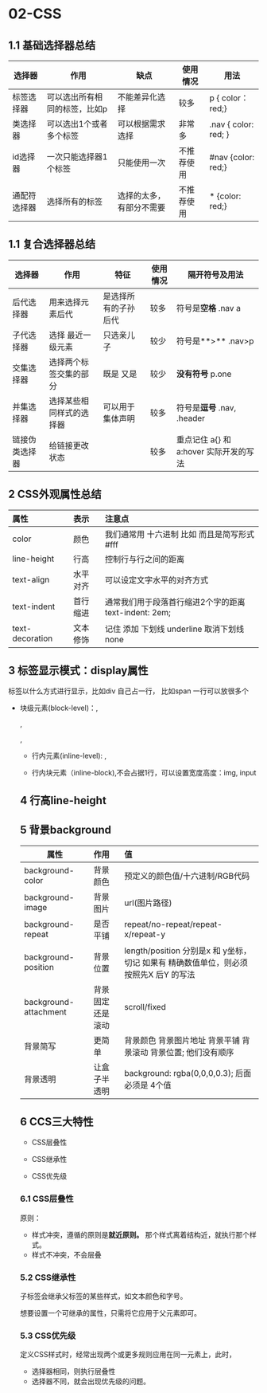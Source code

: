 # 02-CSS

## 1.1 基础选择器总结

| 选择器    | 作用              | 缺点           | 使用情况  | 用法                   |
| ------ | --------------- | ------------ | ----- | -------------------- |
| 标签选择器  | 可以选出所有相同的标签，比如p | 不能差异化选择      | 较多    | p { color：red;}      |
| 类选择器   | 可以选出1个或者多个标签    | 可以根据需求选择     | 非常多   | .nav { color: red; } |
| id选择器  | 一次只能选择器1个标签     | 只能使用一次       | 不推荐使用 | #nav {color: red;}   |
| 通配符选择器 | 选择所有的标签         | 选择的太多，有部分不需要 | 不推荐使用 | * {color: red;}      |

## 1.1 复合选择器总结

| 选择器     | 作用           | 特征         | 使用情况 | 隔开符号及用法                     |
| ------- | ------------ | ---------- | ---- | --------------------------- |
| 后代选择器   | 用来选择元素后代     | 是选择所有的子孙后代 | 较多   | 符号是**空格** .nav a            |
| 子代选择器   | 选择 最近一级元素    | 只选亲儿子      | 较少   | 符号是**>**   .nav>p           |
| 交集选择器   | 选择两个标签交集的部分  | 既是 又是      | 较少   | **没有符号**  p.one             |
| 并集选择器   | 选择某些相同样式的选择器 | 可以用于集体声明   | 较多   | 符号是**逗号** .nav, .header     |
| 链接伪类选择器 | 给链接更改状态      |            | 较多   | 重点记住 a{} 和 a:hover  实际开发的写法 |

## 2 CSS外观属性总结

| 属性              | 表示   | 注意点                                    |
|:--------------- |:---- |:-------------------------------------- |
| color           | 颜色   | 我们通常用  十六进制   比如 而且是简写形式 #fff          |
| line-height     | 行高   | 控制行与行之间的距离                             |
| text-align      | 水平对齐 | 可以设定文字水平的对齐方式                          |
| text-indent     | 首行缩进 | 通常我们用于段落首行缩进2个字的距离   text-indent: 2em; |
| text-decoration | 文本修饰 | 记住 添加 下划线  underline  取消下划线  none      |

## 3 标签显示模式：display属性

标签以什么方式进行显示，比如div 自己占一行， 比如span 一行可以放很多个

- 块级元素(block-level)：<h>, <div>, <p>, <ul>

- 行内元素(inline-level): <span>,<a>

- 行内块元素（inline-block),不会占据1行，可以设置宽度高度：img, input

## 4 行高line-height

## 5 背景background

| 属性                    | 作用       | 值                                                            |
| --------------------- |:-------- |:------------------------------------------------------------ |
| background-color      | 背景颜色     | 预定义的颜色值/十六进制/RGB代码                                           |
| background-image      | 背景图片     | url(图片路径)                                                    |
| background-repeat     | 是否平铺     | repeat/no-repeat/repeat-x/repeat-y                           |
| background-position   | 背景位置     | length/position    分别是x  和 y坐标， 切记 如果有 精确数值单位，则必须按照先X 后Y 的写法 |
| background-attachment | 背景固定还是滚动 | scroll/fixed                                                 |
| 背景简写                  | 更简单      | 背景颜色 背景图片地址 背景平铺 背景滚动 背景位置;  他们没有顺序                          |
| 背景透明                  | 让盒子半透明   | background: rgba(0,0,0,0.3);   后面必须是 4个值                     |

## 6 CCS三大特性

- CSS层叠性

- CSS继承性

- CSS优先级

### 6.1 CSS层叠性

原则：

- 样式冲突，遵循的原则是**就近原则。** 那个样式离着结构近，就执行那个样式。
- 样式不冲突，不会层叠

### 5.2 CSS继承性

子标签会继承父标签的某些样式，如文本颜色和字号。

想要设置一个可继承的属性，只需将它应用于父元素即可。

### 5.3 CSS优先级

定义CSS样式时，经常出现两个或更多规则应用在同一元素上，此时，

- 选择器相同，则执行层叠性
- 选择器不同，就会出现优先级的问题。
